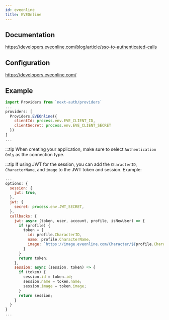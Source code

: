 ```yaml
---
id: eveonline
title: EVEOnline
---
```


## Documentation

https://developers.eveonline.com/blog/article/sso-to-authenticated-calls

## Configuration

https://developers.eveonline.com/

## Example

```js
import Providers from `next-auth/providers`
...
providers: [
  Providers.EVEOnline({
    clientId: process.env.EVE_CLIENT_ID,
    clientSecret: process.env.EVE_CLIENT_SECRET
  })
]
...
```

:::tip When creating your application, make sure to select `Authentication Only` as the connection type.

:::tip If using JWT for the session, you can add the `CharacterID`, `CharacterName`, and `image` to the JWT token and session. Example:

```js
...
options: {
  session: {
    jwt: true,
  },
  jwt: {
    secret: process.env.JWT_SECRET,
  },
  callbacks: {
    jwt: async (token, user, account, profile, isNewUser) => {
      if (profile) {
        token = {
          id: profile.CharacterID,
          name: profile.CharacterName,
          image: `https://image.eveonline.com/Character/${profile.CharacterID}_128.jpg`,
        }
      }
      return token;
    },
    session: async (session, token) => {
      if (token) {
        session.id = token.id;
        session.name = token.name;
        session.image = token.image;
      }
      return session;
    }
  }
}
...
```
